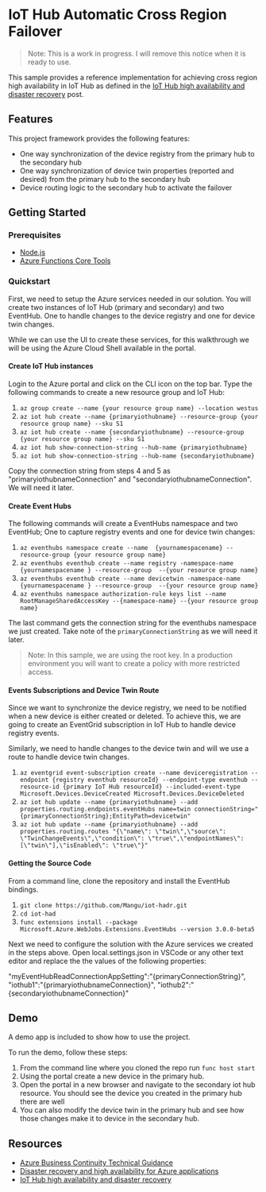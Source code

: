 # IoT Hub Automatic Cross Region Failover

>Note: This is a work in progress. I will remove this notice when it is ready to use. 

This sample provides a reference implementation for achieving cross region high availability in IoT Hub as defined in the [IoT Hub high availability and disaster recovery](https://docs.microsoft.com/en-us/azure/iot-hub/iot-hub-ha-dr) post.

## Features

This project framework provides the following features:

* One way synchronization of the device registry from the primary hub to the secondary hub
* One way synchronization of device twin properties (reported and desired) from the primary hub to the secondary hub
* Device routing logic to the secondary hub to activate the failover

## Getting Started

### Prerequisites

- [Node.js](https://nodejs.org/en/)
- [Azure Functions Core Tools](https://www.npmjs.com/package/azure-functions-core-tools)

### Quickstart

First, we need to setup the Azure services needed in our solution. You will create two instances of IoT Hub (primary and secondary) and two EventHub. One to handle changes to the device registry and one for device twin changes.

While we can use the UI to create these services, for this walkthrough we will be using the Azure Cloud Shell available in the portal.

#### Create IoT Hub instances

Login to the Azure portal and click on the CLI icon on the top bar. Type the following commands to create a new resource group and IoT Hub:

1. `az group create --name {your resource group name} --location westus` 
2. `az iot hub create --name {primaryiothubname} --resource-group {your resource group name} --sku S1`
3. `az iot hub create --name {secondaryiothubname} --resource-group {your resource group name} --sku S1`
4. `az iot hub show-connection-string --hub-name {primaryiothubname}`
5. `az iot hub show-connection-string --hub-name {secondaryiothubname}`
 
Copy the connection string from steps 4 and 5 as "primaryiothubnameConnection" and "secondaryiothubnameConnection". We will need it later.

#### Create Event Hubs

The following commands will create a EventHubs namespace and two EventHub; One to capture registry events and one for device twin changes:
1. `az eventhubs namespace create --name  {yournamespacename} --resource-group {your resource group name}`
2. `az eventhubs eventhub create --name registry -namespace-name {yournamespacename } --resource-group  --{your resource group name}`
3. `az eventhubs eventhub create --name devicetwin -namespace-name {yournamespacename } --resource-group  --{your resource group name}`
4. `az eventhubs namespace authorization-rule keys list --name RootManageSharedAccessKey --{namespace-name} --{your resource group name}`

The last command gets the connection string for the eventhubs namespace we just created. Take note of the `primaryConnectionString` as we will need it later.

>Note: In this sample, we are using the root key. In a production environment you will want to create a policy with more restricted access.

#### Events Subscriptions and Device Twin Route

Since we want to synchronize the device registry, we need to be notified when a new device is either created or deleted. To achieve this, we are going to create an EventGrid subscription in IoT Hub to handle device registry events.

Similarly, we need to handle changes to the device twin and will we use a route to handle device twin changes.

1. `az eventgrid event-subscription create --name deviceregistration --endpoint {registry eventhub resourceId} --endpoint-type eventhub --resource-id {primary IoT Hub resourceId} --included-event-type Microsoft.Devices.DeviceCreated Microsoft.Devices.DeviceDeleted`
2. `az iot hub update --name {primaryiothubname} --add properties.routing.endpoints.eventHubs name=twin connectionString="{primaryConnectionString};EntityPath=devicetwin"`
3. `az iot hub update --name {primaryiothubname} --add properties.routing.routes "{\"name\": \"twin\",\"source\": \"TwinChangeEvents\",\"condition\": \"true\",\"endpointNames\": [\"twin\"],\"isEnabled\": \"true\"}"`

   
#### Getting the Source Code

From a command line, clone the repository and install the EventHub bindings.

1. `git clone https://github.com/Mangu/iot-hadr.git`
2. `cd iot-had`
3. `func extensions install --package Microsoft.Azure.WebJobs.Extensions.EventHubs --version 3.0.0-beta5`
   
Next we need to configure the solution with the Azure services we created in the steps above. Open local.settings.json in VSCode or any other text editor and replace the the values of the following properties:

"myEventHubReadConnectionAppSetting":"{primaryConnectionString}",
"iothub1":"{primaryiothubnameConnection}",
"iothub2":"{secondaryiothubnameConnection}"

## Demo

A demo app is included to show how to use the project.

To run the demo, follow these steps:

1. From the command line where you cloned the repo run `func host start`
2. Using the portal create a new device in the primary hub.
3. Open the portal in a new browser and navigate to the secondary iot hub resource. You should see the device you created in the primary hub there are well
4. You can also modify the device twin in the primary hub and see how those changes make it to device in the secondary hub.

## Resources

- [Azure Business Continuity Technical Guidance](https://docs.microsoft.com/azure/architecture/resiliency/) 
- [Disaster recovery and high availability for Azure applications](https://msdn.microsoft.com/library/dn251004.aspx)
- [IoT Hub high availability and disaster recovery](https://docs.microsoft.com/en-us/azure/iot-hub/iot-hub-ha-dr)